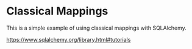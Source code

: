 # Classical Mappings

This is a simple example of using classical mappings with SQLAlchemy. 

https://www.sqlalchemy.org/library.html#tutorials